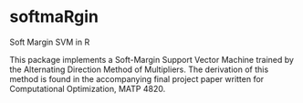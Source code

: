 # softmaRgin
Soft Margin SVM in R

This package implements a Soft-Margin Support Vector Machine trained by the Alternating Direction Method of Multipliers. The derivation of
this method is found in the accompanying final project paper written for Computational Optimization, MATP 4820.
